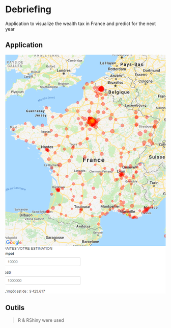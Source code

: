 # Debriefing

Application to visualize the wealth tax in France and predict for the next year

## Application
![app](Capture.PNG)


## Outils

> R & RShiny were used
